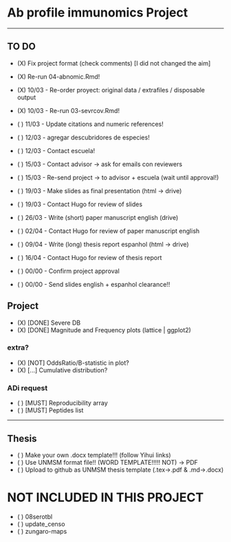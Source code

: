 # Ab profile immunomics Project

---

## TO DO

- (X) Fix project format (check comments) [I did not changed the aim]
- (X) Re-run 04-abnomic.Rmd!
- (X) 10/03 - Re-order proyect: original data / extrafiles / disposable output
- (X) 10/03 - Re-run 03-sevrcov.Rmd!

- ( ) 11/03 - Update citations and numeric references!
- ( ) 12/03 - agregar descubridores de especies!

- ( ) 12/03 - Contact escuela!
- ( ) 15/03 - Contact advisor -> ask for emails con reviewers
- ( ) 15/03 - Re-send project -> to advisor + escuela (wait until approval!)

- ( ) 19/03 - Make slides as final presentation (html -> drive)
- ( ) 19/03 - Contact Hugo for review of slides

- ( ) 26/03 - Write (short) paper manuscript english (drive)
- ( ) 02/04 - Contact Hugo for review of paper manuscript english

- ( ) 09/04 - Write (long) thesis report espanhol (html -> drive)
- ( ) 16/04 - Contact Hugo for review of thesis report

- ( ) 00/00 - Confirm project approval
- ( ) 00/00 - Send slides english + espanhol clearance!!



## Project

- (X) [DONE] Severe DB
- (X) [DONE] Magnitude and Frequency plots (lattice | ggplot2)

### extra?
- (X) [NOT] OddsRatio/B-statistic in plot?
- (X) [...] Cumulative distribution?

### ADi request

- ( ) [MUST] Reproducibility array
- ( ) [MUST] Peptides list

---

## Thesis

- ( ) Make your own .docx template!!! (follow Yihui links)
- ( ) Use UNMSM format file!! (WORD TEMPLATE!!!!! NOT) -> PDF
- ( ) Upload to github as UNMSM thesis template (.tex->.pdf & .md->.docx)

# NOT INCLUDED IN THIS PROJECT

- ( ) 08serotbl
- ( ) update_censo
- ( ) zungaro-maps
